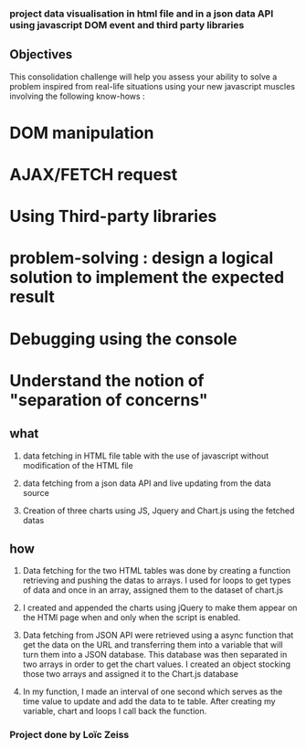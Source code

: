 ### project data visualisation in html file and in a json data API using javascript DOM event and third party libraries

## Objectives 
This consolidation challenge will help you assess your ability to solve a problem inspired from real-life situations using your new javascript muscles involving the following know-hows :

# DOM manipulation
# AJAX/FETCH request 
# Using Third-party libraries
# problem-solving : design a logical solution to implement the expected result
# Debugging using the console
# Understand the notion of "separation of concerns"

## what

1. data fetching in HTML file table with the use of javascript without modification of the HTML file
 
2. data fetching from a json data API and live updating from the data source

3. Creation of three charts using JS, Jquery and Chart.js using the fetched datas

## how

1. Data fetching  for the two HTML tables was done by creating a function retrieving and pushing the datas to arrays. I used for loops to get types of data and once in an array, assigned them to the dataset of chart.js

2. I created and appended the charts using jQuery to make them appear on the HTMl page when and only when the script is enabled.

3. Data fetching from JSON API were retrieved using a async function that get the data on the URL and transferring them into a variable that will turn them into a JSON database.
This database was then separated in two arrays in order to get the chart values. I created an object stocking those two arrays and assigned it to the Chart.js database

4.  In my function, I made an interval of one second which serves as the time value to update and add the data to te table. After creating my variable, chart and loops I call back the function.


### Project done by Loïc Zeiss
